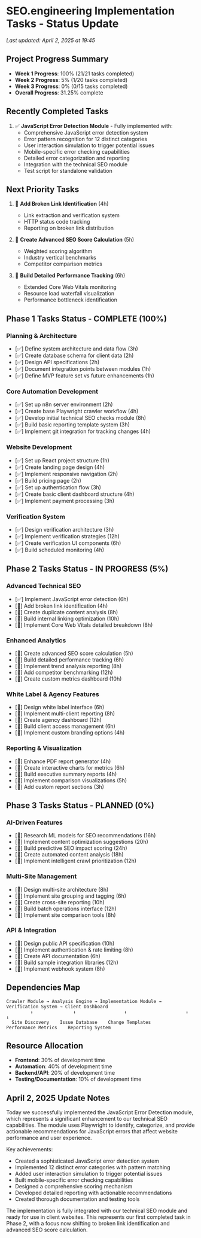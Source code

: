 # SEO.engineering Implementation Tasks - Status Update

*Last updated: April 2, 2025 at 19:45*

## Project Progress Summary
- **Week 1 Progress**: 100% (21/21 tasks completed)
- **Week 2 Progress**: 5% (1/20 tasks completed)
- **Week 3 Progress**: 0% (0/15 tasks completed)
- **Overall Progress**: 31.25% complete

## Recently Completed Tasks
1. ✅ **JavaScript Error Detection Module** - Fully implemented with:
   - Comprehensive JavaScript error detection system
   - Error pattern recognition for 12 distinct categories
   - User interaction simulation to trigger potential issues
   - Mobile-specific error checking capabilities
   - Detailed error categorization and reporting
   - Integration with the technical SEO module
   - Test script for standalone validation

## Next Priority Tasks
1. 🔲 **Add Broken Link Identification** (4h)
   - Link extraction and verification system
   - HTTP status code tracking
   - Reporting on broken link distribution

2. 🔲 **Create Advanced SEO Score Calculation** (5h)
   - Weighted scoring algorithm
   - Industry vertical benchmarks
   - Competitor comparison metrics

3. 🔲 **Build Detailed Performance Tracking** (6h)
   - Extended Core Web Vitals monitoring
   - Resource load waterfall visualization
   - Performance bottleneck identification

## Phase 1 Tasks Status - COMPLETE (100%)

### Planning & Architecture
- [✅] Define system architecture and data flow (3h)
- [✅] Create database schema for client data (2h)
- [✅] Design API specifications (2h)
- [✅] Document integration points between modules (1h)
- [✅] Define MVP feature set vs future enhancements (1h)

### Core Automation Development
- [✅] Set up n8n server environment (2h)
- [✅] Create base Playwright crawler workflow (4h)
- [✅] Develop initial technical SEO checks module (8h)
- [✅] Build basic reporting template system (3h)
- [✅] Implement git integration for tracking changes (4h)

### Website Development
- [✅] Set up React project structure (1h)
- [✅] Create landing page design (4h)
- [✅] Implement responsive navigation (2h)
- [✅] Build pricing page (2h)
- [✅] Set up authentication flow (3h)
- [✅] Create basic client dashboard structure (4h)
- [✅] Implement payment processing (3h)

### Verification System
- [✅] Design verification architecture (3h)
- [✅] Implement verification strategies (12h)
- [✅] Create verification UI components (6h)
- [✅] Build scheduled monitoring (4h)

## Phase 2 Tasks Status - IN PROGRESS (5%)

### Advanced Technical SEO
- [✅] Implement JavaScript error detection (6h)
- [🔲] Add broken link identification (4h)
- [🔲] Create duplicate content analysis (8h)
- [🔲] Build internal linking optimization (10h)
- [🔲] Implement Core Web Vitals detailed breakdown (8h)

### Enhanced Analytics
- [🔲] Create advanced SEO score calculation (5h)
- [🔲] Build detailed performance tracking (6h)
- [🔲] Implement trend analysis reporting (8h)
- [🔲] Add competitor benchmarking (12h)
- [🔲] Create custom metrics dashboard (10h)

### White Label & Agency Features
- [🔲] Design white label interface (6h)
- [🔲] Implement multi-client reporting (8h)
- [🔲] Create agency dashboard (12h)
- [🔲] Build client access management (6h)
- [🔲] Implement custom branding options (4h)

### Reporting & Visualization
- [🔲] Enhance PDF report generator (4h)
- [🔲] Create interactive charts for metrics (6h)
- [🔲] Build executive summary reports (4h)
- [🔲] Implement comparison visualizations (5h)
- [🔲] Add custom report sections (3h)

## Phase 3 Tasks Status - PLANNED (0%)

### AI-Driven Features
- [🔲] Research ML models for SEO recommendations (16h)
- [🔲] Implement content optimization suggestions (20h)
- [🔲] Build predictive SEO impact scoring (24h)
- [🔲] Create automated content analysis (18h)
- [🔲] Implement intelligent crawl prioritization (12h)

### Multi-Site Management
- [🔲] Design multi-site architecture (8h)
- [🔲] Implement site grouping and tagging (6h)
- [🔲] Create cross-site reporting (10h)
- [🔲] Build batch operations interface (12h)
- [🔲] Implement site comparison tools (8h)

### API & Integration
- [🔲] Design public API specification (10h)
- [🔲] Implement authentication & rate limiting (8h)
- [🔲] Create API documentation (6h)
- [🔲] Build sample integration libraries (12h)
- [🔲] Implement webhook system (8h)

## Dependencies Map

```
Crawler Module → Analysis Engine → Implementation Module → Verification System → Client Dashboard
         ↓               ↓                  ↓                      ↓                    ↓
  Site Discovery    Issue Database    Change Templates      Performance Metrics    Reporting System
```

## Resource Allocation
- **Frontend**: 30% of development time
- **Automation**: 40% of development time
- **Backend/API**: 20% of development time
- **Testing/Documentation**: 10% of development time

## April 2, 2025 Update Notes

Today we successfully implemented the JavaScript Error Detection module, which represents a significant enhancement to our technical SEO capabilities. The module uses Playwright to identify, categorize, and provide actionable recommendations for JavaScript errors that affect website performance and user experience.

Key achievements:
- Created a sophisticated JavaScript error detection system
- Implemented 12 distinct error categories with pattern matching
- Added user interaction simulation to trigger potential issues
- Built mobile-specific error checking capabilities
- Designed a comprehensive scoring mechanism
- Developed detailed reporting with actionable recommendations
- Created thorough documentation and testing tools

The implementation is fully integrated with our technical SEO module and ready for use in client websites. This represents our first completed task in Phase 2, with a focus now shifting to broken link identification and advanced SEO score calculation.

